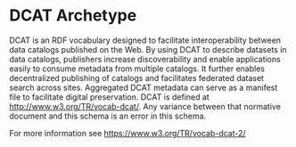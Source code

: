 # DCAT Archetype

DCAT is an RDF vocabulary designed to facilitate interoperability between data catalogs published on the Web. By using DCAT to describe datasets in data catalogs, publishers increase discoverability and enable applications easily to consume metadata from multiple catalogs. It further enables decentralized publishing of catalogs and facilitates federated dataset search across sites. Aggregated DCAT metadata can serve as a manifest file to facilitate digital preservation. DCAT is defined at http://www.w3.org/TR/vocab-dcat/. Any variance between that normative document and this schema is an error in this schema.

For more information see https://www.w3.org/TR/vocab-dcat-2/
